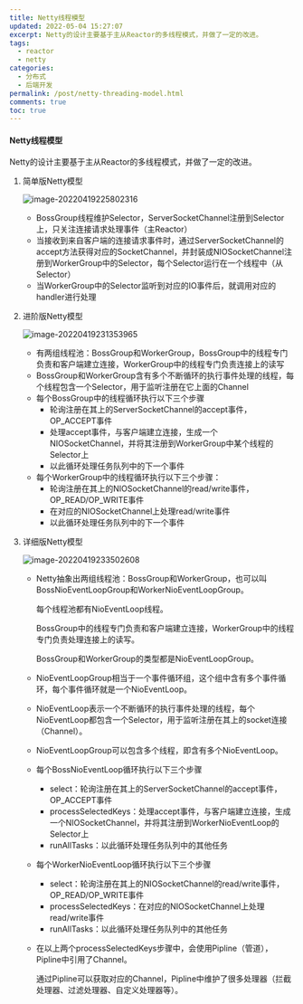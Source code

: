 ```yaml
---
title: Netty线程模型
updated: 2022-05-04 15:27:07
excerpt: Netty的设计主要基于主从Reactor的多线程模式，并做了一定的改进。
tags:
  - reactor
  - netty
categories:
  - 分布式
  - 后端开发
permalink: /post/netty-threading-model.html
comments: true
toc: true
---
```

#### Netty线程模型

Netty的设计主要基于主从Reactor的多线程模式，并做了一定的改进。

1. 简单版Netty模型

   ![image-20220419225802316](https://img1.terwer.space/image-20220419225802316.png)

   - BossGroup线程维护Selector，ServerSocketChannel注册到Selector上，只关注连接请求处理事件（主Reactor）
   - 当接收到来自客户端的连接请求事件时，通过ServerSocketChannel的accept方法获得对应的SocketChannel，并封装成NIOSocketChannel注册到WorkerGroup中的Selector，每个Selector运行在一个线程中（从Selector）
   - 当WorkerGroup中的Selector监听到对应的IO事件后，就调用对应的handler进行处理

2. 进阶版Netty模型

   ![image-20220419231353965](https://img1.terwer.space/image-20220419231353965.png)

   - 有两组线程池：BossGroup和WorkerGroup，BossGroup中的线程专门负责和客户端建立连接，WorkerGroup中的线程专门负责连接上的读写
   - BossGroup和WorkerGroup含有多个不断循环的执行事件处理的线程，每个线程包含一个Selector，用于监听注册在它上面的Channel
   - 每个BossGroup中的线程循环执行以下三个步骤
     - 轮询注册在其上的ServerSocketChannel的accept事件，OP_ACCEPT事件
     - 处理accept事件，与客户端建立连接，生成一个NIOSocketChannel，并将其注册到WorkerGroup中某个线程的Selector上
     - 以此循环处理任务队列中的下一个事件
   - 每个WorkerGroup中的线程循环执行以下三个步骤：
     - 轮询注册在其上的NIOSocketChannel的read/write事件，OP_READ/OP_WRITE事件
     - 在对应的NIOSocketChannel上处理read/write事件
     - 以此循环处理任务队列中的下一个事件

3. 详细版Netty模型

   ![image-20220419233502608](https://img1.terwer.space/image-20220419233502608.png)

   - Netty抽象出两组线程池：BossGroup和WorkerGroup，也可以叫BossNioEventLoopGroup和WorkerNioEventLoopGroup。

     每个线程池都有NioEventLoop线程。

     BossGroup中的线程专门负责和客户端建立连接，WorkerGroup中的线程专门负责处理连接上的读写。

     BossGroup和WorkerGroup的类型都是NioEventLoopGroup。

   - NioEventLoopGroup相当于一个事件循环组，这个组中含有多个事件循环，每个事件循环就是一个NioEventLoop。

   - NioEventLoop表示一个不断循环的执行事件处理的线程，每个NioEventLoop都包含一个Selector，用于监听注册在其上的socket连接（Channel）。

   - NioEventLoopGroup可以包含多个线程，即含有多个NioEventLoop。

   - 每个BossNioEventLoop循环执行以下三个步骤

     - select：轮询注册在其上的ServerSocketChannel的accept事件，OP_ACCEPT事件
     - processSelectedKeys：处理accept事件，与客户端建立连接，生成一个NIOSocketChannel，并将其注册到WorkerNioEventLoop的Selector上
     - runAllTasks：以此循环处理任务队列中的其他任务

   - 每个WorkerNioEventLoop循环执行以下三个步骤

     - select：轮询注册在其上的NIOSocketChannel的read/write事件，OP_READ/OP_WRITE事件
     - processSelectedKeys：在对应的NIOSocketChannel上处理read/write事件
     - runAllTasks：以此循环处理任务队列中的其他任务

   - 在以上两个processSelectedKeys步骤中，会使用Pipline（管道），Pipline中引用了Channel。

     通过Pipline可以获取对应的Channel，Pipline中维护了很多处理器（拦截处理器、过滤处理器、自定义处理器等）。
